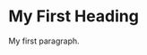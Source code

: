 <!DOCTYPE html>
<html>
<head>
<title> Hola </title>
</head>
<body>

<h1>My First Heading</h1>
<p>My first paragraph.</p>

</body>
</html>
